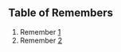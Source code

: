 ## Table of Remembers

1. Remember [1](/story_psychology.md#remember)
2. Remember [2](/thinking_critically.md#remember)
